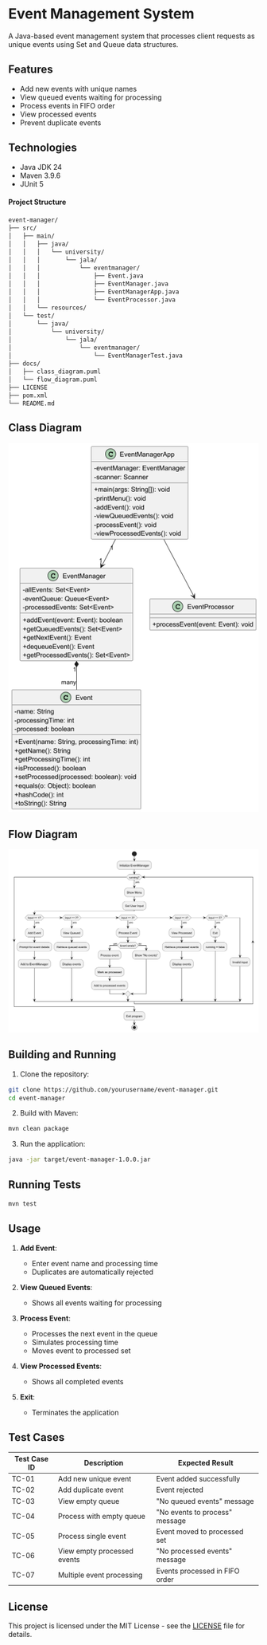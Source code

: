 # Event Management System

A Java-based event management system that processes client requests as unique events using Set and Queue data structures.

## Features
- Add new events with unique names
- View queued events waiting for processing
- Process events in FIFO order
- View processed events
- Prevent duplicate events

## Technologies
- Java JDK 24
- Maven 3.9.6
- JUnit 5

#### Project Structure
```
event-manager/
├── src/
│   ├── main/
│   │   ├── java/
│   │   │   └── university/
│   │   │       └── jala/
│   │   │           └── eventmanager/
│   │   │               ├── Event.java
│   │   │               ├── EventManager.java
│   │   │               ├── EventManagerApp.java
│   │   │               └── EventProcessor.java
│   │   └── resources/
│   └── test/
│       └── java/
│           └── university/
│               └── jala/
│                   └── eventmanager/
│                       └── EventManagerTest.java
├── docs/
│   ├── class_diagram.puml
│   └── flow_diagram.puml
├── LICENSE
├── pom.xml
└── README.md
```

## Class Diagram
![Class Diagram](docs/class_diagram.png)

## Flow Diagram
![Flow Diagram](docs/flow_diagram.png)

## Building and Running
1. Clone the repository:
```bash
git clone https://github.com/yourusername/event-manager.git
cd event-manager
```

2. Build with Maven:
```bash
mvn clean package
```

3. Run the application:
```bash
java -jar target/event-manager-1.0.0.jar
```

## Running Tests
```bash
mvn test
```

## Usage
1. **Add Event**:
    - Enter event name and processing time
    - Duplicates are automatically rejected

2. **View Queued Events**:
    - Shows all events waiting for processing

3. **Process Event**:
    - Processes the next event in the queue
    - Simulates processing time
    - Moves event to processed set

4. **View Processed Events**:
    - Shows all completed events

5. **Exit**:
    - Terminates the application

## Test Cases
| Test Case ID | Description | Expected Result |
|--------------|-------------|-----------------|
| TC-01 | Add new unique event | Event added successfully |
| TC-02 | Add duplicate event | Event rejected |
| TC-03 | View empty queue | "No queued events" message |
| TC-04 | Process with empty queue | "No events to process" message |
| TC-05 | Process single event | Event moved to processed set |
| TC-06 | View empty processed events | "No processed events" message |
| TC-07 | Multiple event processing | Events processed in FIFO order |

## License
This project is licensed under the MIT License - see the [LICENSE](LICENSE) file for details.